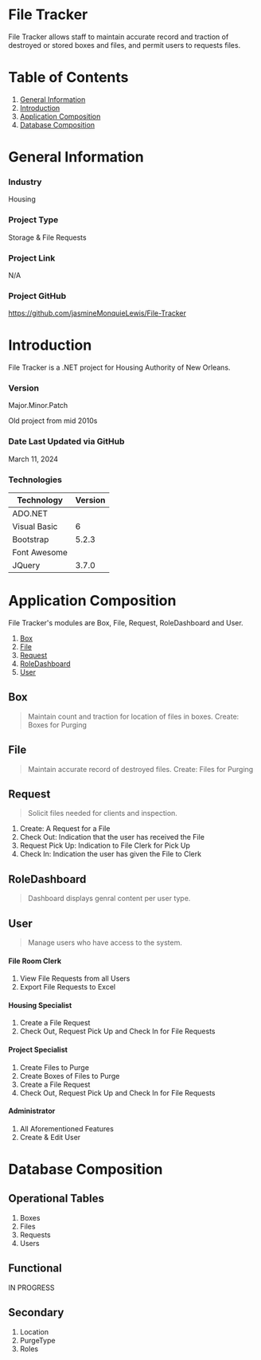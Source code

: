 # File Tracker
File Tracker allows staff to maintain accurate record and traction of destroyed or stored boxes and files, and permit users to requests files.

# Table of Contents
1. [General Information](#general-information)
2. [Introduction](#introduction)
3. [Application Composition](#application-composition)
4. [Database Composition](#database-composition)
 
# General Information
### Industry
Housing

### Project Type
Storage & File Requests

### Project Link
N/A

### Project GitHub
https://github.com/jasmineMonquieLewis/File-Tracker


# Introduction
File Tracker is a .NET project for Housing Authority of New Orleans.

### Version
<p>Major.Minor.Patch</p>
<p>Old project from mid 2010s</p>

### Date Last Updated via GitHub
March 11, 2024

### Technologies
| Technology | Version  |
|--|--|
| ADO.NET |  |
| Visual Basic | 6 |
| Bootstrap | 5.2.3 |
| Font Awesome |  |
| JQuery | 3.7.0 |


# Application Composition
File Tracker's modules are Box, File, Request, RoleDashboard and User.
1. [Box](#box)
2. [File](#file)
3. [Request](#request)
4. [RoleDashboard](#roleDashboard)
5. [User](#user)
 
## Box
> Maintain count and traction for location of files in boxes.
Create: Boxes for Purging

## File
> Maintain accurate record of destroyed files.
Create: Files for Purging

## Request
> Solicit files needed for clients and inspection.
1. Create: A Request for a File
2. Check Out: Indication that the user has received the File
3. Request Pick Up: Indication to File Clerk for Pick Up
4. Check In: Indication the user has given the File to Clerk

## RoleDashboard
> Dashboard displays genral content per user type.

## User
> Manage users who have access to the system.

#### File Room Clerk
1. View File Requests from all Users
2. Export File Requests to Excel

#### Housing Specialist
1. Create a File Request
2. Check Out, Request Pick Up and Check In for File Requests

#### Project Specialist
1. Create Files to Purge
2. Create Boxes of Files to Purge
3. Create a File Request
4. Check Out, Request Pick Up and Check In for File Requests

#### Administrator
1. All Aforementioned Features
2. Create & Edit User

# Database Composition
## Operational Tables
1. Boxes
2. Files
3. Requests
4. Users

## Functional 
IN PROGRESS

## Secondary 
1. Location
2. PurgeType
3. Roles